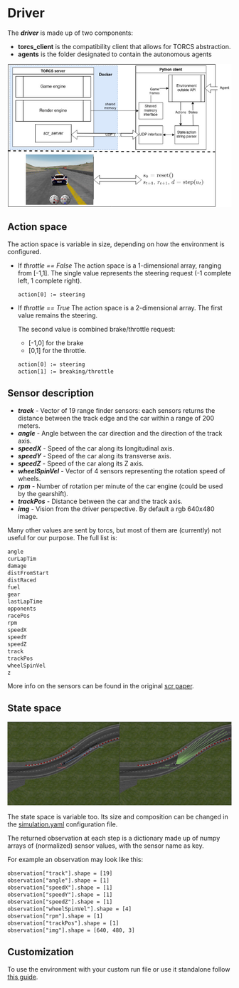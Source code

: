 # Driver

The **_driver_** is made up of two components:
* **torcs_client** is the compatibility client that allows for TORCS abstraction.
* **agents** is the folder designated to contain the autonomous agents

![pytorcs structure](/media/pytorcs.jpg)

## Action space
The action space is variable in size, depending on how the environment is configured.

- If _throttle == False_
  The action space is a 1-dimensional array, ranging from [-1,1]. The single value represents the steering request (-1 complete left, 1 complete right).
  ```
  action[0] := steering
  ```

- If _throttle == True_
  The action space is a 2-dimensional array. The first value remains the steering.

  The second value is combined brake/throttle request:
  + [-1,0] for the brake
  + [0,1] for the throttle.
  ```
  action[0] := steering
  action[1] := breaking/throttle
  ```

## Sensor description
- **_track_** - Vector of 19 range finder sensors: each sensors returns the distance between the track edge and the car within a range of 200 meters.
- **_angle_** - Angle between the car direction and the direction of the track axis.
- **_speedX_** - Speed of the car along its longitudinal axis.
- **_speedY_** - Speed of the car along its transverse axis.
- **_speedZ_** - Speed of the car along its Z axis.
- **_wheelSpinVel_** - Vector of 4 sensors representing the rotation speed of wheels.
- **_rpm_** - Number of rotation per minute of the car engine (could be used by the gearshift).
- **_trackPos_** - Distance between the car and the track axis.
- **_img_** - Vision from the driver perspective. By default a rgb 640x480 image.

Many other values are sent by torcs, but most of them are (currently) not useful for our purpose. The full list is:
```
angle
curLapTim
damage
distFromStart
distRaced
fuel
gear
lastLapTime
opponents
racePos
rpm
speedX
speedY
speedZ
track
trackPos
wheelSpinVel
z
```

More info on the sensors can be found in the original [scr paper](https://arxiv.org/pdf/1304.1672.pdf).

## State space
![pytorcs structure](/media/sensors.jpg)

The state space is variable too. Its size and composition can be changed in the [simulation.yaml](config/simulation.yaml) configuration file.

The returned observation at each step is a dictionary made up of numpy arrays of (normalized) sensor values, with the sensor name as key.

For example an observation may look like this:
```
observation["track"].shape = [19]
observation["angle"].shape = [1]
observation["speedX"].shape = [1]
observation["speedY"].shape = [1]
observation["speedZ"].shape = [1]
observation["wheelSpinVel"].shape = [4]
observation["rpm"].shape = [1]
observation["trackPos"].shape = [1]
observation["img"].shape = [640, 480, 3]
```

## Customization
To use the environment with your custom run file or use it standalone follow [this guide](https://github.com/gerkone/pyTORCS-docker/tree/master/driver/torcs_client).
